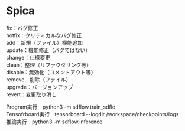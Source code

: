 # Spica
fix：バグ修正  
hotfix：クリティカルなバグ修正  
add：新規（ファイル）機能追加  
update：機能修正（バグではない）  
change：仕様変更  
clean：整理（リファクタリング等）  
disable：無効化（コメントアウト等）  
remove：削除（ファイル）  
upgrade：バージョンアップ  
revert：変更取り消し  
  
Program実行　python3 -m sdflow.train_sdflo  
Tensofrboard実行　tensorboard --logdir /workspace/checkpoints/logs  
推論実行　python3 -m sdflow.inference  
